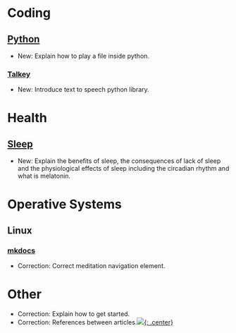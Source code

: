 # Coding

## [Python](python.md)

* New: Explain how to play a file inside python.

### [Talkey](talkey.md)

* New: Introduce text to speech python library.

# Health

## [Sleep](sleep.md)

* New: Explain the benefits of sleep, the consequences of lack of sleep and the physiological effects of sleep including the circadian rhythm and what is melatonin.

# Operative Systems

## Linux

### [mkdocs](mkdocs.md)

* Correction: Correct meditation navigation element.

# Other

* Correction: Explain how to get started.
* Correction: References between articles.[![](not-by-ai.svg){: .center}](https://notbyai.fyi)
